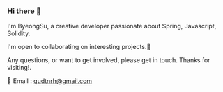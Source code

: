 ### Hi there 🙋
I'm ByeongSu, a creative developer passionate about Spring, Javascript, Solidity.

I'm open to collaborating on interesting projects.🤝

Any questions, or want to get involved, please get in touch. Thanks for visiting!.

📧 Email : qudtnrh@gmail.com



